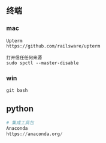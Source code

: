 ## 终端

### mac

```shell
Upterm
https://github.com/railsware/upterm

打开信任任何来源
sudo spctl --master-disable
```

### win

```
git bash
```

## python

```python
# 集成工具包
Anaconda
https://anaconda.org/
```

